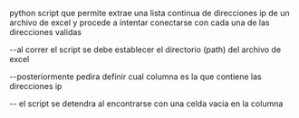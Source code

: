 python script que permite extrae una lista continua de direcciones ip de un archivo de excel y procede a intentar conectarse con cada una de las direcciones validas
  
  --al correr el script se debe establecer el directorio (path) del archivo de excel 
  
  --posteriormente pedira definir cual columna es la que contiene las direcciones ip
  
  -- el script se detendra al encontrarse con una celda vacia en la columna
